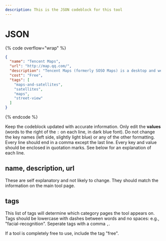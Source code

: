 ```yaml
---
description: This is the JSON codeblock for this tool
---
```


# JSON

{% code overflow="wrap" %}
```json
{
  "name": "Tencent Maps",
  "url": "http://map.qq.com/",
  "description": "Tencent Maps (formerly SOSO Maps) is a desktop and web mapping service application and technology provided by Chinese company Tencent, offering satellite imagery, street maps, street view (coverage) and historical view perspectives.",
  "cost": "Free",
  "tags": [
    "maps-and-satellites",
    "satellites",
    "maps",
    "street-view"
  ]
}
```
{% endcode %}

Keep the codeblock updated with accurate information. Only edit the **values** (words to the right of the `:` on each line, in dark blue font). Do not change the key names (left side, slightly light blue) or any of the other formatting. Every line should end in a comma except the last line. Every key and value should be enclosed in quotation marks. See below for an explanation of each line.&#x20;

## name, description, url

These are self explanatory and not likely to change. They should match the information on the main tool page.

## tags

This list of tags will determine which category pages the tool appears on. Tags should be lowercase with dashes between words and no spaces: e.g., "facial-recognition". Seperate tags with a comma `,`.

If a tool is completely free to use, include the tag "free".

